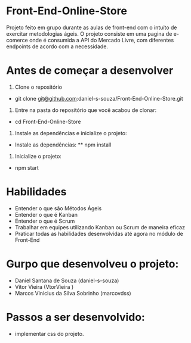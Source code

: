 # Front-End-Online-Store

Projeto feito em grupo durante as aulas de front-end com o intuíto de exercitar metodologias ágeis. O projeto consiste em uma pagina de e-comerce
onde é consumida a API do Mercado Livre, com diferentes endpoints de acordo com a necessidade.

# Antes de começar a desenvolver
1. Clone o repositório
  * git clone git@github.com:daniel-s-souza/Front-End-Online-Store.git
1. Entre na pasta do repositório que você acabou de clonar:
 * cd Front-End-Online-Store
1. Instale as dependências e inicialize o projeto:
 * Instale as dependências:
  ** npm install
1. Inicialize o projeto:
 * npm start
 
# Habilidades
 
* Entender o que são Métodos Ágeis
* Entender o que é Kanban
* Entender o que é Scrum
* Trabalhar em equipes utilizando Kanban ou Scrum de maneira eficaz
* Praticar todas as habilidades desenvolvidas até agora no módulo de Front-End

 
 # Gurpo que desenvolveu o projeto:
  
  * Daniel Santana de Souza (daniel-s-souza)
  * Vitor Vieira (VtorVieira )
  * Marcos Vinicius da Silva Sobrinho (marcovdss)
  
# Passos a ser desenvolvido: 
 * implementar css do projeto.
